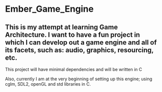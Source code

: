 # Ember_Game_Engine
## This is my attempt at learning Game Architecture. I want to have a fun project in which I can develop out a game engine and all of its facets, such as: audio, graphics, resourcing, etc.

This project will have minimal dependencies and will be written in C

Also, currently I am at the very beginning of setting up this engine; using cglm, SDL2, openGL and std libraries in C.
